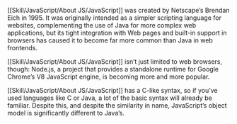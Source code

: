 [[Skill/JavaScript/About JS/JavaScript]] was created by Netscape’s Brendan Eich in 1995. It was originally intended as a simpler scripting language for websites, complementing the use of Java for more complex web applications, but its tight integration with Web pages and built-in support in browsers has caused it to become far more common than Java in web frontends.

[[Skill/JavaScript/About JS/JavaScript]] isn’t just limited to web browsers, though: Node.js, a project that provides a standalone runtime for Google Chrome’s V8 JavaScript engine, is becoming more and more popular.

[[Skill/JavaScript/About JS/JavaScript]] has a C-like syntax, so if you’ve used languages like C or Java, a lot of the basic syntax will already be familiar. Despite this, and despite the similarity in name, JavaScript’s object model is significantly different to Java’s.